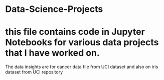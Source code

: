 # Data-Science-Projects
# this file contains code in Jupyter Notebooks for various data projects that I have worked on.

The data insights are for cancer data file from UCI dataset and also on iris dataset from UCI repository
